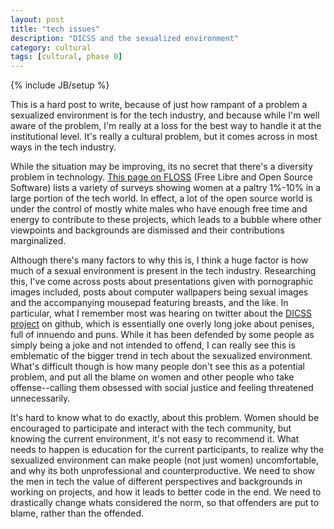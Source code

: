```yaml
---
layout: post
title: "tech issues"
description: "DICSS and the sexualized environment"
category: cultural
tags: [cultural, phase 0]
---
```

{% include JB/setup %}

This is a hard post to write, because of just how rampant of a problem a sexualized environment is for the tech industry, and because while I'm well aware of the problem, I'm really at a loss for the best way to handle it at the institutional level. It's really a cultural problem, but it comes across in most ways in the tech industry.

While the situation may be improving, its no secret that there's a diversity problem in technology. [This page on FLOSS](http://geekfeminism.wikia.com/wiki/FLOSS) (Free Libre and Open Source Software) lists a variety of surveys showing women at a paltry 1%-10% in a large portion of the tech world. In effect, a lot of the open source world is under the control of mostly white males who have enough free time and energy to contribute to these projects, which leads to a bubble where other viewpoints and backgrounds are dismissed and their contributions marginalized.

Although there's many factors to why this is, I think a huge factor is how much of a sexual environment is present in the tech industry. Researching this, I've come across posts about presentations given with pornographic images included, posts about computer wallpapers being sexual images and the accompanying mousepad featuring breasts, and the like. In particular, what I remember most was hearing on twitter about the [DICSS project](http://letsgetrandy.github.io/DICSS/) on github, which is essentially one overly long joke about penises, full of innuendo and puns. While it has been defended by some people as simply being a joke and not intended to offend, I can really see this is emblematic of the bigger trend in tech about the sexualized environment. What's difficult though is how many people don't see this as a potential problem, and put all the blame on women and other people who take offense--calling them obsessed with social justice and feeling threatened unnecessarily.

It's hard to know what to do exactly, about this problem. Women should be encouraged to participate and interact with the tech community, but knowing the current environment, it's not easy to recommend it. What needs to happen is education for the current participants, to realize why the sexualized environment can make people (not just women) uncomfortable, and why its both unprofessional and counterproductive. We need to show the men in tech the value of different perspectives and backgrounds in working on projects, and how it leads to better code in the end. We need to drastically change whats considered the norm, so that offenders are put to blame, rather than the offended.